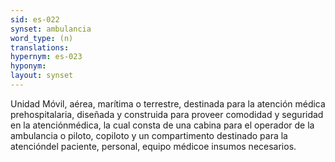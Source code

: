 ```yaml
---
sid: es-022
synset: ambulancia
word_type: (n)
translations: 
hypernym: es-023
hyponym: 
layout: synset
---
```

Unidad  Móvil,  aérea,  marítima  o  terrestre,  destinada  para  la atención médica prehospitalaria, diseñada y construida para proveer comodidad y seguridad en la atenciónmédica, la cual consta de una cabina para el operador de la ambulancia o piloto, copiloto y un compartimento destinado para la atencióndel paciente, personal, equipo médicoe insumos necesarios.